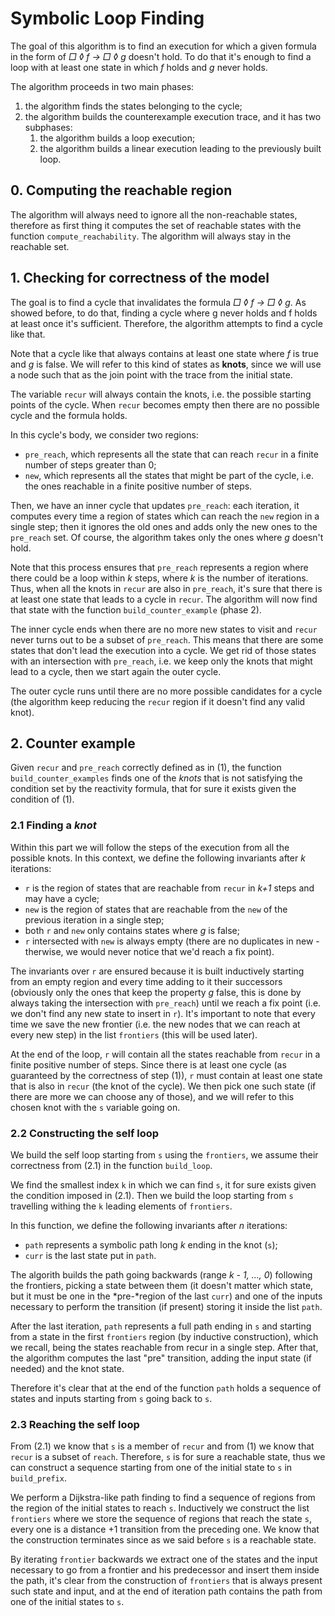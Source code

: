 # Symbolic Loop Finding

<!-- 1. obiettivo: trovare un controesemptio per la formula; 
il controesempio è una trace con un ciclo dove f è valida una volta e g mai.
- insieme di tutti gli stati ragg
- tra quali di questi stati f valida e g non valida: stati da cui può partire il ciclo; (precisare che anche se il loop parte prima del "nodo" troviamo lo stesso ciclo anche partendo da lì, ma ci arriviamo in maniera diversa)
- main loop:
    - recur = potential candidates for the cycle
    - pre reach = tutti gli stati che in n >= 1 passi possono raggiungere recur
    - new = sono tutti gli stati che stiamo analizzando ora (la pre in cui g non è valida)
    - 
--> 

The goal of this algorithm is to find an execution for which a given formula in the form of *□ ◊ f -> □ ◊ g* doesn't hold. To do that it's enough to find a loop with at least one state in which *f* holds and *g* never holds.

The algorithm proceeds in two main phases:

1. the algorithm finds the states belonging to the cycle;
2. the algorithm builds the counterexample execution trace, and it has two subphases:
    1. the algorithm builds a loop execution;
    2. the algorithm builds a linear execution leading to the previously built loop.

## 0. Computing the reachable region

The algorithm will always need to ignore all the non-reachable states, therefore as first thing it computes the set of reachable states with the function `compute_reachability`. The algorithm will always stay in the reachable set.

## 1. Checking for correctness of the model

The goal is to find a cycle that invalidates the formula *□ ◊ f -> □ ◊ g*. As showed before, to do that, finding a cycle where g never holds and f holds at least once it's sufficient. Therefore, the algorithm attempts to find a cycle like that.

Note that a cycle like that always contains at least one state where *f* is true and *g* is false. We will refer to this kind of states as **knots**, since we will use a node such that as the join point with the trace from the initial state.

The variable `recur` will always contain the knots, i.e. the possible starting points of the cycle. When `recur` becomes empty then there are no possible cycle and the formula holds.

In this cycle's body, we consider two regions:

- `pre_reach`, which represents all the state that can reach `recur` in a finite number of steps greater than 0;
- `new`, which represents all the states that might be part of the cycle, i.e. the ones reachable in a finite positive number of steps.

Then, we have an inner cycle that updates `pre_reach`: each iteration, it computes every time a region of states which can reach the `new` region in a single step; then it ignores the old ones and adds only the new ones to the `pre_reach` set. Of course, the algorithm takes only the ones where *g* doesn't hold.

Note that this process ensures that `pre_reach` represents a region where there could be a loop within *k* steps, where *k* is the number of iterations. Thus, when all the knots in `recur` are also in `pre_reach`, it's sure that there is at least one state that leads to a cycle in `recur`. The algorithm will now find that state with the function `build_counter_example` (phase 2).

The inner cycle ends when there are no more new states to visit and `recur` never turns out to be a subset of `pre_reach`. This means that there are some states that don't lead the execution into a cycle. We get rid of those states with an intersection with `pre_reach`, i.e. we keep only the knots that might lead to a cycle, then we start again the outer cycle.

The outer cycle runs until there are no more possible candidates for a cycle (the algorithm keep reducing the `recur` region if it doesn't find any valid knot).

## 2. Counter example

Given `recur` and `pre_reach` correctly defined as in (1), the function
`build_counter_examples` finds one of the *knots* that is not satisfying the
condition set by the reactivity formula, that for sure it exists given the condition
of (1).

### 2.1 Finding a *knot*

Within this part we will follow the steps of the execution from all the possible knots. In this context, we define the following invariants after *k* iterations:

- `r` is the region of states that are reachable from `recur` in *k+1* steps and may have a cycle;
- `new` is the region of states that are reachable from the `new` of the previous iteration in a single step;
- both `r` and `new` only contains states where *g* is false;
- `r` intersected with `new` is always empty (there are no duplicates in new - therwise, we would never notice that we'd reach a fix point).

The invariants over `r` are ensured because it is built inductively starting from an
empty region and every time adding to it their successors (obviously only the ones that
keep the property *g* false, this is done by always taking the intersection with
`pre_reach`) until we reach a fix point (i.e. we don't find any new state to insert in 
`r`). It's important to note that every time we save the new frontier (i.e. the
new nodes that we can reach at every new step) in the list `frontiers` (this will
be used later).

At the end of the loop, `r` will contain all the states reachable from `recur` in a finite positive number of steps. Since there is at least one cycle (as guaranteed by the correctness of step (1)), `r` must contain at least one state that is also in `recur` (the knot of the cycle). We then pick one such state (if there are more we can choose any of those), and we will refer to this chosen knot with the `s` variable going on.

### 2.2 Constructing the self loop

We build the self loop starting from `s` using the `frontiers`, we assume
their correctness from (2.1) in the function `build_loop`.

We find the smallest index `k` in which we can find `s`, it for sure exists
given the condition imposed in (2.1). Then we build the loop starting from `s` travelling withing the `k` leading elements of `frontiers`.

In this function, we define the following invariants after *n* iterations:

- `path` represents a symbolic path long *k* ending in the knot (`s`);
- `curr` is the last state put in `path`.

The algorith builds the path going backwards
(range *k - 1, ..., 0*) following the frontiers, picking a state between them (it doesn't matter which state, but it must be one in the *pre-*region of the last `curr`) and 
one of the inputs necessary to perform the transition (if present) storing it inside the list `path`. 

After the last iteration, `path` represents a full path ending in `s` and starting from a state in the first `frontiers` region (by inductive construction), which we recall, being the states reachable from recur in a single step. After that, the algorithm computes the last "pre" transition, adding the input state (if needed) and the knot state.

Therefore it's clear that at the end of the function
`path` holds a sequence of states and inputs starting from `s` going back to `s`.

### 2.3 Reaching the self loop

From (2.1) we know that `s` is a member of `recur` and from (1) we know that
`recur` is a subset of `reach`. Therefore, `s` is for sure a reachable state, thus we can
construct a sequence starting from one of the initial state to `s` in
`build_prefix`.

We perform a Dijkstra-like path finding to find a sequence of regions from the
region of the initial states to reach `s`. Inductively we construct the list
`frontiers` where we store the sequence of regions that reach the state `s`,
every one is a distance +1 transition from the preceding one. We know that the
construction terminates since as we said before `s` is a reachable state.

By iterating `frontier` backwards we extract one of the states and the
input necessary to go from a frontier and his predecessor and insert them inside
the path, it's clear from the construction of `frontiers` that is always present
such state and input, and at the end of iteration path contains the path from
one of the initial states to `s`.
